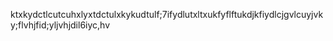 ktxkydctlcutcuhxlyxtdctulxkykudtulf;7ifydlutxltxukfyflftukdjkfiydlcjgvlcuyjvky;flvhjfid;yljvhjdil6iyc,hv
